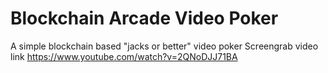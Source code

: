 # Blockchain Arcade Video Poker
A simple blockchain based "jacks or better" video poker
Screengrab video link https://www.youtube.com/watch?v=2QNoDJJ71BA
